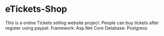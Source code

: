 # eTickets-Shop
This is a online Tickets selling website project. People can buy tickets after register using paypal.
Framework: Asp.Net Core
Database: Postgress
